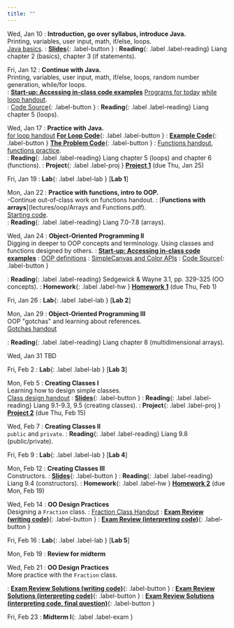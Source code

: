 ```yaml
---
title: ""
---
```


<!---   --->

<!--- Introduce broad topics, advice for course  --->
Wed, Jan 10
: **Introduction, go over syllabus, introduce Java.**  
  Printing, variables, user input, math, if/else, loops.  
  [Java basics](lectures/intro/java-basics.pdf).
: [**Slides**](lectures/intro/CS142Intro1Slides.pdf){: .label-button } 
: **Reading**{: .label .label-reading} Liang chapter 2 (basics), chapter 3 (if statements).

Fri, Jan 12
: **Continue with Java.**  
  Printing, variables, user input, math, if/else, loops, random number generation, while/for loops.  
:  [**Start-up: Accessing in-class code examples**](lectures/oop/VCSSetup.pdf)
  [Programs for today](lectures/intro/scheduleLab1.pdf)
  [while loop handout](lectures/intro/while-loops-handout.pdf).  
:  [Code Source](https://github.com/ncp38/cs142-s24-inclass/tree/main/Intro){: .label-button } 
: **Reading**{: .label .label-reading} Liang chapter 5 (loops).

Wed, Jan 17
: **Practice with Java.**   
  [for loop handout](lectures/intro/for-loops-handout.pdf)
 [**For Loop Code**](lectures/intro/forLoop.java){: .label .label-button }
 : [**Example Code**](lectures/intro/introductionToJava.java){: .label-button } 
  [**The Problem Code**](lectures/intro/problemCode.java){: .label-button } 
:  [Functions handout](lectures/intro/functions-handout.pdf),
  [functions practice](lectures/intro/functions-practice.pdf).  
: **Reading**{: .label .label-reading} Liang chapter 5 (loops) and chapter 6 (functions).
: **Project**{: .label .label-proj } [**Project 1**](projects/proj1) (due Thu, Jan 25)

Fri, Jan 19
: **Lab**{: .label .label-lab }  [**Lab 1**]<!---(labs/lab1/)--->


Mon, Jan 22
: **Practice with functions, intro to OOP.**  
  -Continue out-of-class work on functions handout.
:  [**Functions with arrays**](lectures/oop/Arrays and Functions.pdf).  
  [Starting code](lectures/oop/classPracticeBlank.java).  
: **Reading**{: .label .label-reading} Liang 7.0-7.8 (arrays).

Wed, Jan 24
: **Object-Oriented Programming II**  
  Digging in deeper to OOP concepts and terminology.  Using classes and functions designed by others.
:  [**Start-up: Accessing in-class code examples**](lectures/oop/VCSSetup.pdf)
:  [OOP definitions](lectures/oop/oop-defs.pdf)
:  [SimpleCanvas and Color APIs](lectures/oop/simplecanvas-and-color.pdf)
:  [Code Source](https://github.com/ncp38/cs142-f23-inclass/tree/main/oop1){: .label-button } 

: **Reading**{: .label .label-reading} Sedgewick & Wayne 3.1, pp. 329-325 (OO concepts).
: **Homework**{: .label .label-hw } [**Homework 1**](homework/hw1) (due Thu, Feb 1)

Fri, Jan 26
: **Lab**{: .label .label-lab } [**Lab 2**]<!---(labs/lab2/)--->

Mon, Jan 29
: **Object-Oriented Programming III**  
  OOP "gotchas" and learning about references.  
  [Gotchas handout](lectures/oop/oop-gotchas-handout.pdf)

: **Reading**{: .label .label-reading} Liang chapter 8 (multidimensional arrays).
  
Wed, Jan 31
TBD
<!---x
:  A series of lectures to watch followed by in-class work!  
:  [Lecture 1 - Debugging with Intellij](https://rhodes.instructuremedia.com/embed/75f01cbf-69f9-4c77-aeb7-96e19c0b19fa){: .label-button } 
:  [Lecture 2 - Design Choices](https://rhodes.instructuremedia.com/embed/c1553cb0-476d-45c3-b56c-277d4420e8da){: .label-button } 
:  [Lecture 3 - SimpleCanvas & In-Class Work](https://rhodes.instructuremedia.com/embed/b5ee1d41-8556-4609-93ed-cade4dc2aea8){: .label-button }
--->
  
Fri, Feb 2
: **Lab**{: .label .label-lab } [**Lab 3**]<!---(labs/lab3/)--->

Mon, Feb 5
: **Creating Classes I**  
  Learning how to design simple classes.  
  [Class design handout](lectures/oop/oop-creating-classes-handout.pdf)
: [**Slides**](lectures/oop/oop-creating-classes-slides1.pdf){: .label-button } 
: **Reading**{: .label .label-reading} Liang 9.1-9.3, 9.5 (creating classes).
: **Project**{: .label .label-proj } [**Project 2**](projects/proj2) (due Thu, Feb 15)

Wed, Feb 7
: **Creating Classes II**  
  `public` and `private`.
: **Reading**{: .label .label-reading} Liang 9.8 (public/private).

Fri, Feb 9
: **Lab**{: .label .label-lab } [**Lab 4**]<!---(labs/lab4/)--->

Mon, Feb 12
: **Creating Classes III**  
  Constructors.
: [**Slides**](lectures/oop/creating-classes-day2-slides.pdf){: .label-button } 
: **Reading**{: .label .label-reading} Liang 9.4 (constructors).
: **Homework**{: .label .label-hw } [**Homework 2**](homework/hw2) (due Mon, Feb 19)

Wed, Feb 14
: **OO Design Practices**  
  Designing a `Fraction` class.
: [Fraction Class Handout](lectures/oop/fraction-class-handout.pdf)
: [**Exam Review (writing code)**](lectures/examPrep/midterm1-prac-inclass.pdf){: .label-button } 
: [**Exam Review (interpreting code)**](lectures/examPrep/midterm1-prac-additional.pdf){: .label-button } 

Fri, Feb 16
: **Lab**{: .label .label-lab } [**Lab 5**]<!---(labs/lab5/)--->

Mon, Feb 19
: **Review for midterm**

Wed, Feb 21
: **OO Design Practices**  
  More practice with the `Fraction` class.

: [**Exam Review Solutions (writing code)**](lectures/examPrep/midterm1-prep-inclass-sol.pdf){: .label-button } 
: [**Exam Review Solutions (interpreting code)**](lectures/examPrep/midterm1-prep-addl-sol12.pdf){: .label-button } 
: [**Exam Review Solutions (interpreting code, final question)**](lectures/examPrep/midterm1-prep-addl-sol3.pdf){: .label-button } 

Fri, Feb 23
: **Midterm I**{: .label .label-exam }
<!---
Mon, Oct 9
: **ArrayLists, Strings, and File Reading**  
  [String handout](lectures/arraylists-str/strings-handout.pdf),
  [ArrayList handout](lectures/arraylists-str/arraylists-handout.pdf),
  [Practice problems](lectures/arraylists-str/practice.pdf)
: **Project**{: .label .label-proj } [**Project 3**](projects/proj3) (due Tue, Oct 24)

Wed, Oct 11
: **ArrayLists, Strings, and File Reading**  
  Continue practice from Wednesday.
: **Reading**{: .label .label-reading} Liang 11.11 (ArrayLists), 4.4 and 10.10 (strings).

Fri, Oct 13
: **Lab**{: .label .label-lab } [**Lab 6**](labs/lab6/)

Mon, Oct 16
: **Fall break**

Wed, Oct 18
: **Recursion I**  
  [Recursion handout](lectures/recursion/recursion-handout.pdf)
: [**Slides**](lectures/recursion/recursion-1-slides.pdf){: .label-button } 
	[**Recursion 1**](https://github.com/ncp38/cs142-f23-inclass/tree/main/src/recursion/Recursion1.java){: .label-button } 
: **Reading**{: .label .label-reading} Liang 18.1-18.2 (recursion intro).

Fri, Oct 20
: **Lab**{: .label .label-lab } [**Lab 7**](labs/lab7/)

Mon, Oct 23
: **Recursion II**
: **Reading**{: .label .label-reading} Liang 18.3 (recursion continued).  Pay special attention to Figures 18.2 and 18.3 on
  page 722; these are important to understand.

Wed, Oct 25
: **Recursion III**  
  Recursive functions with arrays  
    [Recursion with arrays handout](lectures/recursion/recursion-with-arrays.pdf)
: [**Slides**](lectures/recursion/day3-recursion-with-arrays-slides.pdf){: .label-button } 

Fri, Oct 27
: **Lab**{: .label .label-lab } [**Lab 8**](labs/lab8/)


Mon, Oct 30
: **Recursion IV**  
  Binary search  
	[Binary search handout](lectures/recursion/binsearch-handout.pdf)
: [**Slides**](lectures/recursion/day4-binsearch-slides.pdf){: .label-button } 
: **Project**{: .label .label-proj } [**Project 4**](projects/proj4) (due Tue, Nov 14)

Wed, Nov 1
: **Practice with Recursion**  
  [Recursion Problem handout](lectures/recursion/RecursionPracticeProblems.pdf)
: **Homework**{: .label .label-hw } [**Homework 3**](homework/hw3) (due Thu, Nov 9)

Fri, Nov 3
: **Lab**{: .label .label-lab } [**Lab 9**](labs/lab9/)

Mon, Nov 6
: **Inheritance I**  
  [Inheritance handout](lectures/inheritance/Inheritance-handout.pdf) 
: [**Slides**](lectures/inheritance/day1-inherit-slides.pdf){: .label-button } 
: **Reading**{: .label .label-reading} Liang 11.1-11.2 (inheritance). 

Wed, Nov 8
: **Inheritance II**
:  [Inheritance II handout](lectures/inheritance/inheritance-handout-2.pdf) 
: [**Slides**](lectures/inheritance/day2-inherit-slides.pdf){: .label-button } 

Fri, Nov 10
: **Lab**{: .label .label-lab } [**Lab 10**](labs/lab10/)

Mon, Nov 13
: **Polymorphism I**  
:  [Midterm II Study Guide](lectures/examPrep/exam2-prac.pdf) 
: **Reading**{: .label .label-reading} Liang 11.7-11.9 (polymorphism). 

Wed, Nov 15
: **Review, Polymorphism Continued**  
:  [Midterm II Study Guide Solutions](lectures/examPrep/exam2-prac-solutions.pdf) 
: **Project**{: .label .label-proj } [**Project 5**](projects/proj5) (due Thu, Nov 30)

Fri, Nov 17
: **Midterm II**{: .label .label-exam }

Mon, Nov 20
: **Polymorphism II (abstract classes)**

Wed, Nov 22
: No class, Thanksgiving break

Fri, Nov 24
: No class, Thanksgiving break

Mon, Nov 27
: **Band in a Box (abstract classes)**  

Wed, Nov 29
: **Interfaces**  
: **Reading**{: .label .label-reading} Liang 11.5-11.6 (interfaces). 

Fri, Dec 1
: **Lab**{: .label .label-lab } [**Lab 11**](labs/lab11/)
: **Project**{: .label .label-proj } [**Project 6**](projects/proj6) (due Mon, Dec 11)

Mon, Dec 4
: **Big Oh**  
  How computer scientists measure how fast algorithms run. 
: [Big Oh handout](lectures/big-oh/bigoh-handout.pdf) 
: [Final Study Guide](lectures/examPrep/final-prac-problems-f23.pdf) 

Wed, Dec 6
: Final Review!!
: [Final Solutions](lectures/examPrep/final-prac-problems-sol-f23.pdf) 

--->
